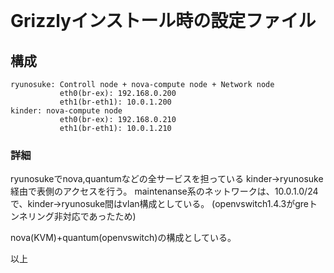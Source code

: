 <!--
************************************************************
OpenStack Grizzlyインストール時の設定ファイル
Copyright (c) Takehiko OGASAWARA 2013 All Rights Reserved.
************************************************************
-->
<div id='title'>　</div>    

# Grizzlyインストール時の設定ファイル

## 構成
```
ryunosuke: Controll node + nova-compute node + Network node
           eth0(br-ex): 192.168.0.200
           eth1(br-eth1): 10.0.1.200
kinder: nova-compute node
           eth0(br-ex): 192.168.0.210
           eth1(br-eth1): 10.0.1.210
```

### 詳細
 ryunosukeでnova,quantumなどの全サービスを担っている
 kinder→ryunosuke経由で表側のアクセスを行う。
 maintenanse系のネットワークは、10.0.1.0/24で、kinder→ryunosuke間はvlan構成としている。
 (openvswitch1.4.3がgreトンネリング非対応であったため)
 
 nova(KVM)+quantum(openvswitch)の構成としている。
 
 以上
 
